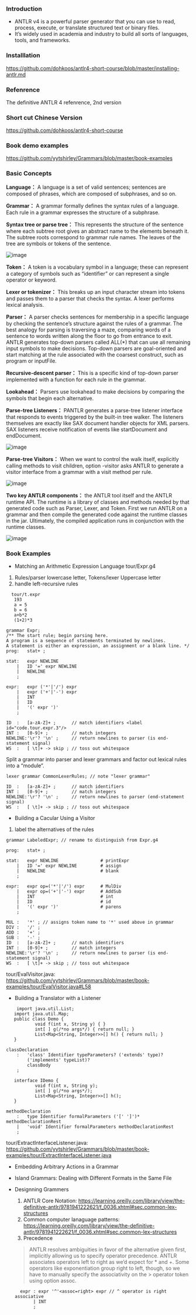 ### Introduction 
- ANTLR v4 is a powerful parser generator that you can use to read, process, execute, or translate structured text or binary files.  
- It’s widely used in academia and industry to build all sorts of languages, tools, and frameworks.
### Installlation
https://github.com/dohkoos/antlr4-short-course/blob/master/installing-antlr.md
### Refenrence 
The definitive ANTLR 4 refenrence, 2nd version
### Short cut Chinese Version
https://github.com/dohkoos/antlr4-short-course
### Book demo examples
https://github.com/yytshirley/Grammars/blob/master/book-examples
### Basic Concepts
**Language：**
A language is a set of valid sentences; sentences are composed of phrases, which are composed of subphrases, and so on.

**Grammar：**
A grammar formally defines the syntax rules of a language. Each rule in a grammar expresses the structure of a subphrase.

**Syntax tree or parse tree：** This represents the structure of the sentence where each subtree root gives an abstract name to the elements beneath it. The subtree roots correspond to grammar rule names. The leaves of the tree are symbols or tokens of the sentence.

![image](https://user-images.githubusercontent.com/108787042/180364329-57cbdd7f-0eaa-470b-a815-73ba6490d7e1.png)  

**Token：** A token is a vocabulary symbol in a language; these can represent a category of symbols such as “identifier” or can represent a single operator or keyword.

**Lexer or tokenizer：** This breaks up an input character stream into tokens and passes them to a parser that checks the syntax. A lexer performs lexical analysis.

**Parser：** A parser checks sentences for membership in a specific language by checking the sentence’s structure against the rules of a grammar. The best analogy for parsing is traversing a maze, comparing words of a sentence to words written along the floor to go from entrance to exit. ANTLR generates top-down parsers called ALL(*) that can use all remaining input symbols to make decisions. Top-down parsers are goal-oriented and start matching at the rule associated with the coarsest construct, such as program or inputFile.

**Recursive-descent parser：** This is a specific kind of top-down parser implemented with a function for each rule in the grammar.

**Lookahead：** Parsers use lookahead to make decisions by comparing the symbols that begin each alternative.

**Parse-tree Listeners：** PANTLR generates a parse-tree listener interface that responds to events triggered by the built-in tree walker. The listeners themselves are exactly like SAX document handler objects for XML parsers. SAX listeners receive notification of events like startDocument and endDocument. 

![image](https://user-images.githubusercontent.com/108787042/180364907-b2d6a5d9-cf6d-4732-af72-560e953700ff.png)

 
**Parse-tree Visitors：** When we want to control the walk itself, explicitly calling methods to visit children, option -visitor asks ANTLR to generate a visitor interface from a grammar with a visit method per rule. 

![image](https://user-images.githubusercontent.com/108787042/180365180-5626b54b-72b2-4091-b19b-de2838a6603c.png)

**Two key ANTLR components：** the ANTLR tool itself and the ANTLR runtime API. The runtime is a library of classes and methods needed by that generated code such as Parser, Lexer, and Token. First we run ANTLR on a grammar and then compile the generated code against the runtime classes in the jar. Ultimately, the compiled application runs in conjunction with the runtime classes.

![image](https://user-images.githubusercontent.com/108787042/180365799-2a2be1d3-b2b4-4b7c-ae94-7bda320d5e96.png)

### Book Examples
- Matching an Arithmetic Expression Language tour/Expr.g4   
1. Rules/parser lowercase letter, Tokens/lexer Uppercase letter
2. handle left-recursive rules
```
​  tour/t.expr 
​ 	193
​ 	a = 5
​ 	b = 6
​ 	a+b*2
​ 	(1+2)*3
```

```
grammar Expr;
/** The start rule; begin parsing here.
A program is a sequence of statements terminated by newlines.
A statement is either an expression, an assignment or a blank line. */
prog:   stat+ ; 

stat:   expr NEWLINE                
    |   ID '=' expr NEWLINE        
    |   NEWLINE                   
    ;

expr:   expr ('*'|'/') expr   
    |   expr ('+'|'-') expr   
    |   INT                    
    |   ID                    
    |   '(' expr ')'         
    ;

ID  :   [a-zA-Z]+ ;      // match identifiers <label id="code.tour.expr.3"/>
INT :   [0-9]+ ;         // match integers
NEWLINE:'\r'? '\n' ;     // return newlines to parser (is end-statement signal)
WS  :   [ \t]+ -> skip ; // toss out whitespace
```
Split a grammar into parser and lexer grammars and factor out lexical rules into a “module”.
```
lexer grammar CommonLexerRules; // note "lexer grammar"

ID  :   [a-zA-Z]+ ;      // match identifiers
INT :   [0-9]+ ;         // match integers
NEWLINE:'\r'? '\n' ;     // return newlines to parser (end-statement signal)
WS  :   [ \t]+ -> skip ; // toss out whitespace
```

- Building a Cacular Using a Visitor
1. label the alternatives of the rules
```
grammar LabeledExpr; // rename to distinguish from Expr.g4

prog:   stat+ ;

stat:   expr NEWLINE                # printExpr
    |   ID '=' expr NEWLINE         # assign
    |   NEWLINE                     # blank
    ;

expr:   expr op=('*'|'/') expr      # MulDiv
    |   expr op=('+'|'-') expr      # AddSub
    |   INT                         # int
    |   ID                          # id
    |   '(' expr ')'                # parens
    ;

MUL :   '*' ; // assigns token name to '*' used above in grammar
DIV :   '/' ;
ADD :   '+' ;
SUB :   '-' ;
ID  :   [a-zA-Z]+ ;      // match identifiers
INT :   [0-9]+ ;         // match integers
NEWLINE:'\r'? '\n' ;     // return newlines to parser (is end-statement signal)
WS  :   [ \t]+ -> skip ; // toss out whitespace
```
tour/EvalVisitor.java: https://github.com/yytshirley/Grammars/blob/master/book-examples/tour/EvalVisitor.java#L58

- Building a  Translator with a Listener

```
	​import​ java.util.List;
​ 	​import​ java.util.Map;
​ 	​public​ ​class​ Demo {
​ 	        ​void​ f(​int​ x, String y) { }
​ 	        ​int​[ ] g(​/*no args*/​) { ​return​ ​null​; }
​ 	        List<Map<String, Integer>>[] h() { ​return​ ​null​; }
​ 	}
```
```
classDeclaration
    :   'class' Identifier typeParameters? ('extends' type)?
        ('implements' typeList)?
        classBody
    ;
```
```
​ 	​interface​ IDemo {
​ 	        ​void​ f(​int​ x, String y);
​ 	        ​int​[ ] g(​/*no args*/​);
​ 	        List<Map<String, Integer>>[] h();
​ 	}
```
```
methodDeclaration
    :   type Identifier formalParameters ('[' ']')* methodDeclarationRest
    |   'void' Identifier formalParameters methodDeclarationRest
    ;
```
  
  tour/ExtractInterfaceListener.java: https://github.com/yytshirley/Grammars/blob/master/book-examples/tour/ExtractInterfaceListener.java

- Embedding Arbitrary Actions in a Grammar
- Island Grammars: Dealing with Different Formats in the Same File
- Designning Grammers

  1. ANTLR Core Notation: https://learning.oreilly.com/library/view/the-definitive-antlr/9781941222621/f_0036.xhtml#sec.common-lex-structures
  2. Common computer lanaguage patterns: https://learning.oreilly.com/library/view/the-definitive-antlr/9781941222621/f_0036.xhtml#sec.common-lex-structures
  3. Precedence
  > ANTLR resolves ambiguities in favor of the alternative given first, implicitly allowing us to specify operator precedence. ANTLR associates operators
  > left to right as we’d expect for * and +. Some operators like exponentiation group right to left, though, so we have to manually specify the associativity on the     > operator token using option assoc.
  
  ```
  	expr ​:​ expr ​'^'​​<​assoc​=​right​>​ expr ​// ^ operator is right associative
	     ​|​ INT
 	     ​;
  ```


